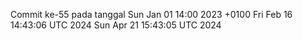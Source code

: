 Commit ke-55 pada tanggal Sun Jan 01 14:00 2023 +0100
Fri Feb 16 14:43:06 UTC 2024
Sun Apr 21 15:43:05 UTC 2024
